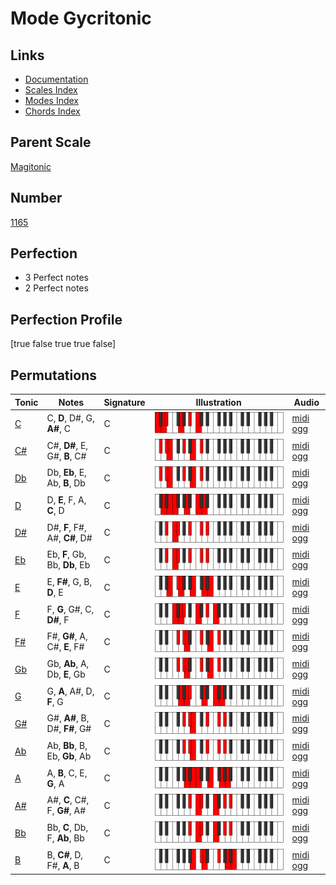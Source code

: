 # Mode Gycritonic

## Links

- [Documentation](index.md)
- [Scales Index](Scales.md)
- [Modes Index](Modes.md)
- [Chords Index](Chords.md)

## Parent Scale

[Magitonic](ScaleMagitonic.md)

## Number

[1165](https://ianring.com/musictheory/scales/1165)

## Perfection

- 3 Perfect notes
- 2 Perfect notes

## Perfection Profile

[true false true true false]

## Permutations

| Tonic | Notes | Signature | Illustration | Audio |
|-------|-------|-----------|--------------|-------|
| [C](ModeCNaturalGycritonic.md) | C, **D**, D#, G, **A#**, C | C | ![CNaturalGycritonic](ModeCNaturalGycritonic.png) | [midi](ModeCNaturalGycritonic.mid) [ogg](ModeCNaturalGycritonic.ogg) |
| [C#](ModeCSharpGycritonic.md) | C#, **D#**, E, G#, **B**, C# | C | ![CSharpGycritonic](ModeCSharpGycritonic.png) | [midi](ModeCSharpGycritonic.mid) [ogg](ModeCSharpGycritonic.ogg) |
| [Db](ModeDFlatGycritonic.md) | Db, **Eb**, E, Ab, **B**, Db | C | ![DFlatGycritonic](ModeDFlatGycritonic.png) | [midi](ModeDFlatGycritonic.mid) [ogg](ModeDFlatGycritonic.ogg) |
| [D](ModeDNaturalGycritonic.md) | D, **E**, F, A, **C**, D | C | ![DNaturalGycritonic](ModeDNaturalGycritonic.png) | [midi](ModeDNaturalGycritonic.mid) [ogg](ModeDNaturalGycritonic.ogg) |
| [D#](ModeDSharpGycritonic.md) | D#, **F**, F#, A#, **C#**, D# | C | ![DSharpGycritonic](ModeDSharpGycritonic.png) | [midi](ModeDSharpGycritonic.mid) [ogg](ModeDSharpGycritonic.ogg) |
| [Eb](ModeEFlatGycritonic.md) | Eb, **F**, Gb, Bb, **Db**, Eb | C | ![EFlatGycritonic](ModeEFlatGycritonic.png) | [midi](ModeEFlatGycritonic.mid) [ogg](ModeEFlatGycritonic.ogg) |
| [E](ModeENaturalGycritonic.md) | E, **F#**, G, B, **D**, E | C | ![ENaturalGycritonic](ModeENaturalGycritonic.png) | [midi](ModeENaturalGycritonic.mid) [ogg](ModeENaturalGycritonic.ogg) |
| [F](ModeFNaturalGycritonic.md) | F, **G**, G#, C, **D#**, F | C | ![FNaturalGycritonic](ModeFNaturalGycritonic.png) | [midi](ModeFNaturalGycritonic.mid) [ogg](ModeFNaturalGycritonic.ogg) |
| [F#](ModeFSharpGycritonic.md) | F#, **G#**, A, C#, **E**, F# | C | ![FSharpGycritonic](ModeFSharpGycritonic.png) | [midi](ModeFSharpGycritonic.mid) [ogg](ModeFSharpGycritonic.ogg) |
| [Gb](ModeGFlatGycritonic.md) | Gb, **Ab**, A, Db, **E**, Gb | C | ![GFlatGycritonic](ModeGFlatGycritonic.png) | [midi](ModeGFlatGycritonic.mid) [ogg](ModeGFlatGycritonic.ogg) |
| [G](ModeGNaturalGycritonic.md) | G, **A**, A#, D, **F**, G | C | ![GNaturalGycritonic](ModeGNaturalGycritonic.png) | [midi](ModeGNaturalGycritonic.mid) [ogg](ModeGNaturalGycritonic.ogg) |
| [G#](ModeGSharpGycritonic.md) | G#, **A#**, B, D#, **F#**, G# | C | ![GSharpGycritonic](ModeGSharpGycritonic.png) | [midi](ModeGSharpGycritonic.mid) [ogg](ModeGSharpGycritonic.ogg) |
| [Ab](ModeAFlatGycritonic.md) | Ab, **Bb**, B, Eb, **Gb**, Ab | C | ![AFlatGycritonic](ModeAFlatGycritonic.png) | [midi](ModeAFlatGycritonic.mid) [ogg](ModeAFlatGycritonic.ogg) |
| [A](ModeANaturalGycritonic.md) | A, **B**, C, E, **G**, A | C | ![ANaturalGycritonic](ModeANaturalGycritonic.png) | [midi](ModeANaturalGycritonic.mid) [ogg](ModeANaturalGycritonic.ogg) |
| [A#](ModeASharpGycritonic.md) | A#, **C**, C#, F, **G#**, A# | C | ![ASharpGycritonic](ModeASharpGycritonic.png) | [midi](ModeASharpGycritonic.mid) [ogg](ModeASharpGycritonic.ogg) |
| [Bb](ModeBFlatGycritonic.md) | Bb, **C**, Db, F, **Ab**, Bb | C | ![BFlatGycritonic](ModeBFlatGycritonic.png) | [midi](ModeBFlatGycritonic.mid) [ogg](ModeBFlatGycritonic.ogg) |
| [B](ModeBNaturalGycritonic.md) | B, **C#**, D, F#, **A**, B | C | ![BNaturalGycritonic](ModeBNaturalGycritonic.png) | [midi](ModeBNaturalGycritonic.mid) [ogg](ModeBNaturalGycritonic.ogg) |
